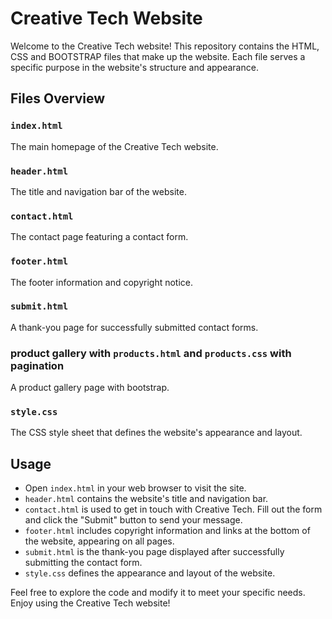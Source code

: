 # Creative Tech Website

Welcome to the Creative Tech website! This repository contains the HTML, CSS and BOOTSTRAP files that make up the website. Each file serves a specific purpose in the website's structure and appearance.

## Files Overview

### `index.html`

The main homepage of the Creative Tech website.


### `header.html`

The title and navigation bar of the website.

### `contact.html`

The contact page featuring a contact form.

### `footer.html`

The footer information and copyright notice.

### `submit.html`

A thank-you page for successfully submitted contact forms.

### product gallery  with `products.html` and `products.css` with pagination

A product gallery page with bootstrap.

### `style.css`

The CSS style sheet that defines the website's appearance and layout.

## Usage

- Open `index.html` in your web browser to visit the site.
- `header.html` contains the website's title and navigation bar.
- `contact.html` is used to get in touch with Creative Tech. Fill out the form and click the "Submit" button to send your message.
- `footer.html` includes copyright information and links at the bottom of the website, appearing on all pages.
- `submit.html` is the thank-you page displayed after successfully submitting the contact form.
- `style.css` defines the appearance and layout of the website.

Feel free to explore the code and modify it to meet your specific needs. Enjoy using the Creative Tech website!
